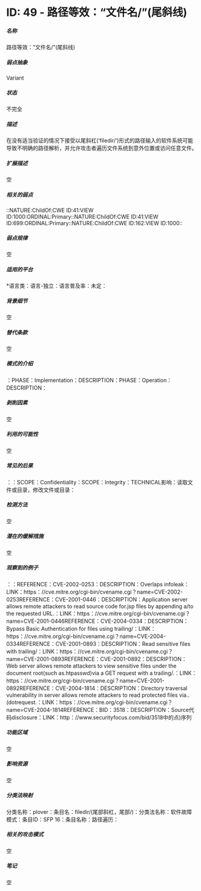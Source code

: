 # ID: 49 - 路径等效：“文件名/”(尾斜线)
<h5>名称</h5>路径等效：“文件名/”(尾斜线)
<h5>弱点抽象</h5>Variant
<h5>状态</h5>不完全
<h5>描述</h5>在没有适当验证的情况下接受以尾斜杠(‘filedir/’)形式的路径输入的软件系统可能导致不明确的路径解析，并允许攻击者遍历文件系统到意外位置或访问任意文件。
<h5>扩展描述</h5>空
<h5>相关的弱点</h5>::NATURE:ChildOf:CWE ID:41:VIEW ID:1000:ORDINAL:Primary::NATURE:ChildOf:CWE ID:41:VIEW ID:699:ORDINAL:Primary::NATURE:ChildOf:CWE ID:162:VIEW ID:1000::
<h5>弱点规律</h5>空
<h5>适用的平台</h5>*语言类：语言-独立：语言普及率：未定：
<h5>背景细节</h5>空
<h5>替代条款</h5>空
<h5>模式的介绍</h5>：PHASE：Implementation：DESCRIPTION：PHASE：Operation：DESCRIPTION：
<h5>剥削因素</h5>空
<h5>利用的可能性</h5>空
<h5>常见的后果</h5>：：SCOPE：Confidentiality：SCOPE：Integrity：TECHNICAL影响：读取文件或目录，修改文件或目录：
<h5>检测方法</h5>空
<h5>潜在的缓解措施</h5>空
<h5>观察到的例子</h5>：：REFERENCE：CVE-2002-0253：DESCRIPTION：Overlaps infoleak：LINK：https：//cve.mitre.org/cgi-bin/cvename.cgi？name=CVE-2002-0253REFERENCE：CVE-2001-0446：DESCRIPTION：Application server allows remote attackers to read source code for.jsp files by appending a/to the requested URL.：LINK：https：//cve.mitre.org/cgi-bin/cvename.cgi？name=CVE-2001-0446REFERENCE：CVE-2004-0334：DESCRIPTION：Bypass Basic Authentication for files using trailing/：LINK：https：//cve.mitre.org/cgi-bin/cvename.cgi？name=CVE-2004-0334REFERENCE：CVE-2001-0893：DESCRIPTION：Read sensitive files with trailing/：LINK：https：//cve.mitre.org/cgi-bin/cvename.cgi？name=CVE-2001-0893REFERENCE：CVE-2001-0892：DESCRIPTION：Web server allows remote attackers to view sensitive files under the document root(such as.htpasswd)via a GET request with a trailing/.：LINK：https：//cve.mitre.org/cgi-bin/cvename.cgi？name=CVE-2001-0892REFERENCE：CVE-2004-1814：DESCRIPTION：Directory traversal vulnerability in server allows remote attackers to read protected files via..(dotrequest.：LINK：https：//cve.mitre.org/cgi-bin/cvename.cgi？name=CVE-2004-1814REFERENCE：BID：3518：DESCRIPTION：Source代码disclosure：LINK：http：//www.securityfocus.com/bid/3518中的点)序列
<h5>功能区域</h5>空
<h5>影响资源</h5>空
<h5>分类法映射</h5>分类名称：plover：条目名：filedir/(尾部斜杠，尾部/)：分类法名称：软件故障模式：条目ID：SFP 16：条目名称：路径遍历：
<h5>相关的攻击模式</h5>空
<h5>笔记</h5>空

